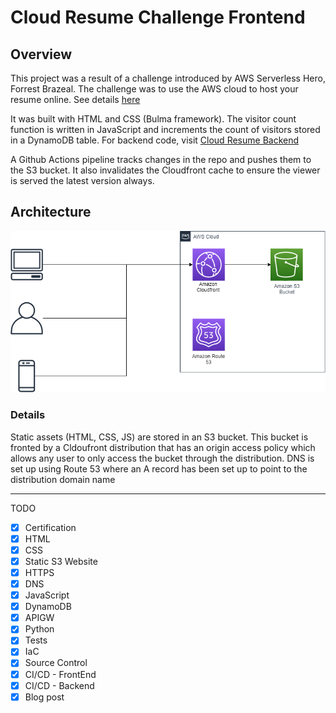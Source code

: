 # Cloud Resume Challenge Frontend


## Overview

This project was a result of a challenge introduced by AWS Serverless Hero, Forrest Brazeal. The challenge was to use the AWS cloud to host your resume online. See details [here](https://cloudresumechallenge.dev/)

It was built with HTML and CSS (Bulma framework). The visitor count function is written in JavaScript and increments the count of visitors stored in a DynamoDB table. For backend code, visit [Cloud Resume Backend](https://github.com/HanselD/cloud-resume-challenge-backend)

A Github Actions pipeline tracks changes in the repo and pushes them to the S3 bucket. It also invalidates the Cloudfront cache to ensure the viewer is served the latest version always.


## Architecture

![Architecture](/Cloud-Resume-Frontend.png)


### Details

Static assets (HTML, CSS, JS) are stored in an S3 bucket. This bucket is fronted by a Cldoufront distribution that has an origin access policy which allows any user to only access the bucket through the distribution.
DNS is set up using Route 53 where an A record has been set up to point to the distribution domain name

---

TODO
- [x] Certification
- [x] HTML
- [x] CSS
- [x] Static S3 Website
- [x] HTTPS
- [x] DNS
- [x] JavaScript
- [x] DynamoDB
- [x] APIGW
- [x] Python
- [x] Tests
- [x] IaC
- [x] Source Control
- [x] CI/CD - FrontEnd
- [x] CI/CD - Backend
- [x] Blog post